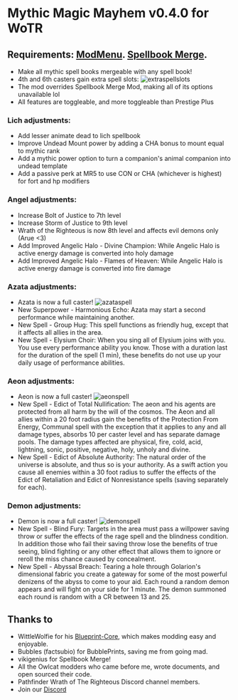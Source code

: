 # Mythic Magic Mayhem v0.4.0 for WoTR
## Requirements: [ModMenu](https://github.com/WittleWolfie/ModMenu). [Spellbook Merge](https://github.com/vikigenius/SpellbookMerge/tree/master).
- Make all mythic spell books mergeable with any spell book!
- 4th and 6th casters gain extra spell slots:
![extraspellslots](https://github.com/YLMstring/Mythic-Magic-Mayhem/assets/61271096/c06aeaf6-1418-480a-8ca2-efb23944d3de)
- The mod overrides Spellbook Merge Mod, making all of its options unavailable lol
- All features are toggleable, and more toggleable than Prestige Plus
### Lich adjustments:
- Add lesser animate dead to lich spellbook
- Improve Undead Mount power by adding a CHA bonus to mount equal to mythic rank
- Add a mythic power option to turn a companion's animal companion into undead template
- Add a passive perk at MR5 to use CON or CHA (whichever is highest) for fort and hp modifiers
### Angel adjustments:
- Increase Bolt of Justice to 7th level
- Increase Storm of Justice to 9th level
- Wrath of the Righteous is now 8th level and affects evil demons only (Arue <3)
- Add Improved Angelic Halo - Divine Champion: While Angelic Halo is active energy damage is converted into holy damage
- Add Improved Angelic Halo - Flames of Heaven: While Angelic Halo is active energy damage is converted into fire damage
### Azata adjustments:
- Azata is now a full caster!
![azataspell](https://github.com/YLMstring/Mythic-Magic-Mayhem/assets/61271096/7c67d046-161f-4319-93cd-0b999c01d1e2)
- New Superpower - Harmonious Echo: Azata may start a second performance while maintaining another.
- New Spell - Group Hug: This spell functions as friendly hug, except that it affects all allies in the area.
- New Spell - Elysium Choir: When you sing all of Elysium joins with you. You use every performance ability you know. Those with a duration last for the duration of the spell (1 min), these benefits do not use up your daily usage of performance abilities.
### Aeon adjustments:
- Aeon is now a full caster!
![aeonspell](https://github.com/YLMstring/Mythic-Magic-Mayhem/assets/61271096/82323a86-62e9-4dad-ac7a-80aabc7c8037)
- New Spell - Edict of Total Nullification: The aeon and his agents are protected from all harm by the will of the cosmos. The Aeon and all allies within a 20 foot radius gain the benefits of the Protection From Energy, Communal spell with the exception that it applies to any and all damage types, absorbs 10 per caster level and has separate damage pools. The damage types affected are physical, fire, cold, acid, lightning, sonic, positive, negative, holy, unholy and divine.
- New Spell - Edict of Absolute Authority: The natural order of the universe is absolute, and thus so is your authority. As a swift action you cause all enemies within a 30 foot radius to suffer the effects of the Edict of Retaliation and Edict of Nonresistance spells (saving separately for each).
### Demon adjustments:
- Demon is now a full caster!
![demonspell](https://github.com/YLMstring/Mythic-Magic-Mayhem/assets/61271096/0fd26cdf-08b8-4b00-912f-d53b0e2d0a86)
- New Spell - Blind Fury: Targets in the area must pass a willpower saving throw or suffer the effects of the rage spell and the blindness condition.  In addition those who fail their saving throw lose the benefits of true seeing, blind fighting or any other effect that allows them to ignore or reroll the miss chance caused by concealment.
- New Spell - Abyssal Breach: Tearing a hole through Golarion's dimensional fabric you create a gateway for some of the most powerful denizens of the abyss to come to your aid.  Each round a random demon appears and will fight on your side for 1 minute.  The demon summoned each round is random with a CR between 13 and 25.
## Thanks to  
-   WittleWolfie for his [Blueprint-Core](https://wittlewolfie.github.io/WW-Blueprint-Core/index.html), which makes modding easy and enjoyable.
-   Bubbles (factsubio) for BubblePrints, saving me from going mad.
-   vikigenius for Spellbook Merge!   
-   All the Owlcat modders who came before me, wrote documents, and open sourced their code.
-   Pathfinder Wrath of The Righteous Discord channel members.
-   Join our [Discord](https://discord.com/invite/wotr)
